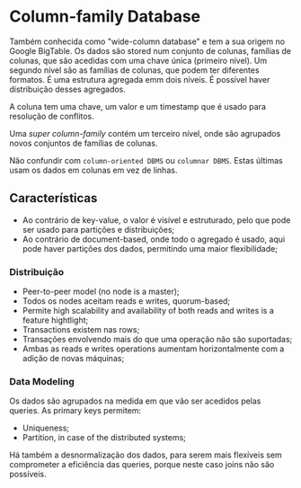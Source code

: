# Column-family Database

Também conhecida como "wide-column database" e tem a sua origem no Google BigTable. Os dados são stored num conjunto de colunas, famílias de colunas, que são acedidas com uma chave única (primeiro nível). Um segundo nível são as famílias de colunas, que podem ter diferentes formatos. É uma estrutura agregada emm dois níveis. É possível haver distribuição desses agregados.

A coluna tem uma chave, um valor e um timestamp que é usado para resolução de conflitos.

Uma *super column-family* contém um terceiro nível, onde são agrupados novos conjuntos de famílias de colunas.

Não confundir com `column-oriented DBMS` ou `columnar DBMS`. Estas últimas usam os dados em colunas em vez de linhas.

## Características

- Ao contrário de key-value, o valor é visível e estruturado, pelo que pode ser usado para partições e distribuições;
- Ao contrário de document-based, onde todo o agregado é usado, aqui pode haver partições dos dados, permitindo uma maior flexibilidade;

### Distribuição

- Peer-to-peer model (no node is a master);
- Todos os nodes aceitam reads e writes, quorum-based;
- Permite high scalability and availability of both reads and writes is a feature hightlight;
- Transactions existem nas rows;
- Transações envolvendo mais do que uma operação não são suportadas;
- Ambas as reads e writes operations aumentam horizontalmente com a adição de novas máquinas;

### Data Modeling

Os dados são agrupados na medida em que vão ser acedidos pelas queries. As primary keys permitem:

- Uniqueness;
- Partition, in case of the distributed systems;

Há também a desnormalização dos dados, para serem mais flexíveis sem comprometer a eficiência das queries, porque neste caso joins não são possíveis.

